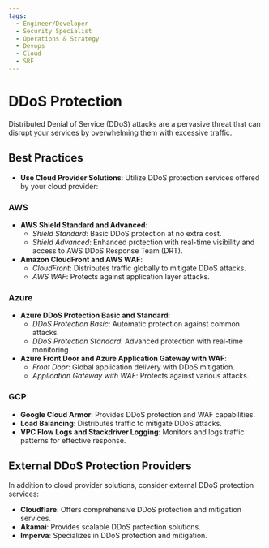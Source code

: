 ```yaml
---
tags:
  - Engineer/Developer
  - Security Specialist
  - Operations & Strategy
  - Devops
  - Cloud
  - SRE
---
```


# DDoS Protection

Distributed Denial of Service (DDoS) attacks are a pervasive threat that can disrupt your services by overwhelming them with excessive traffic.

## Best Practices

- **Use Cloud Provider Solutions**: Utilize DDoS protection services offered by your cloud provider:

### AWS

- **AWS Shield Standard and Advanced**:
  - *Shield Standard*: Basic DDoS protection at no extra cost.
  - *Shield Advanced*: Enhanced protection with real-time visibility and access to AWS DDoS Response Team (DRT).
- **Amazon CloudFront and AWS WAF**:
  - *CloudFront*: Distributes traffic globally to mitigate DDoS attacks.
  - *AWS WAF*: Protects against application layer attacks.

### Azure

- **Azure DDoS Protection Basic and Standard**:
  - *DDoS Protection Basic*: Automatic protection against common attacks.
  - *DDoS Protection Standard*: Advanced protection with real-time monitoring.
- **Azure Front Door and Azure Application Gateway with WAF**:
  - *Front Door*: Global application delivery with DDoS mitigation.
  - *Application Gateway with WAF*: Protects against various attacks.

### GCP

- **Google Cloud Armor**: Provides DDoS protection and WAF capabilities.
- **Load Balancing**: Distributes traffic to mitigate DDoS attacks.
- **VPC Flow Logs and Stackdriver Logging**: Monitors and logs traffic patterns for effective response.

## External DDoS Protection Providers

In addition to cloud provider solutions, consider external DDoS protection services:

- **Cloudflare**: Offers comprehensive DDoS protection and mitigation services.
- **Akamai**: Provides scalable DDoS protection solutions.
- **Imperva**: Specializes in DDoS protection and mitigation.
